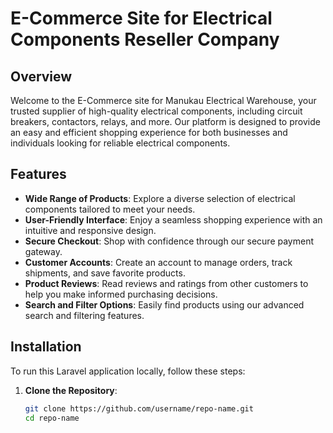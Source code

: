 # E-Commerce Site for Electrical Components Reseller Company

## Overview

Welcome to the E-Commerce site for Manukau Electrical Warehouse, your trusted supplier of high-quality electrical components, including circuit breakers, contactors, relays, and more. Our platform is designed to provide an easy and efficient shopping experience for both businesses and individuals looking for reliable electrical components.

## Features

- **Wide Range of Products**: Explore a diverse selection of electrical components tailored to meet your needs.
- **User-Friendly Interface**: Enjoy a seamless shopping experience with an intuitive and responsive design.
- **Secure Checkout**: Shop with confidence through our secure payment gateway.
- **Customer Accounts**: Create an account to manage orders, track shipments, and save favorite products.
- **Product Reviews**: Read reviews and ratings from other customers to help you make informed purchasing decisions.
- **Search and Filter Options**: Easily find products using our advanced search and filtering features.

## Installation

To run this Laravel application locally, follow these steps:

1. **Clone the Repository**:

   ```bash
   git clone https://github.com/username/repo-name.git
   cd repo-name
